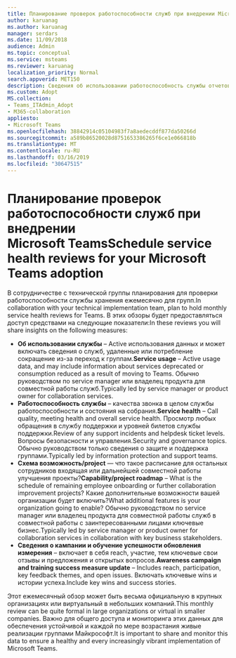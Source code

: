 ```yaml
---
title: Планирование проверок работоспособности служб при внедрении Microsoft Teams
author: karuanag
ms.author: karuanag
manager: serdars
ms.date: 11/09/2018
audience: Admin
ms.topic: conceptual
ms.service: msteams
ms.reviewer: karuanag
localization_priority: Normal
search.appverid: MET150
description: Сведения об использовании работоспособность службы отчетов в вашей внедрения группами.
ms.custom: Adopt
MS.collection:
- Teams_ITAdmin_Adopt
- M365-collaboration
appliesto:
- Microsoft Teams
ms.openlocfilehash: 38842914c05104983f7a8aedecddf877da50266d
ms.sourcegitcommit: a589b86520028d8751653386265f6ce1e066818b
ms.translationtype: MT
ms.contentlocale: ru-RU
ms.lasthandoff: 03/16/2019
ms.locfileid: "30647515"
---
```

# <a name="schedule-service-health-reviews-for-your-microsoft-teams-adoption"></a><span data-ttu-id="929f9-103">Планирование проверок работоспособности служб при внедрении Microsoft Teams</span><span class="sxs-lookup"><span data-stu-id="929f9-103">Schedule service health reviews for your Microsoft Teams adoption</span></span>

<span data-ttu-id="929f9-104">В сотрудничестве с технической группы планирования для проверки работоспособности службы хранения ежемесячно для групп.</span><span class="sxs-lookup"><span data-stu-id="929f9-104">In collaboration with your technical implementation team, plan to hold monthly service health reviews for Teams.</span></span> <span data-ttu-id="929f9-105">В этих обзоры будет предоставляться доступ средствами на следующие показатели:</span><span class="sxs-lookup"><span data-stu-id="929f9-105">In these reviews you will share insights on the following measures:</span></span>

- <span data-ttu-id="929f9-106">**Об использовании службы** – Active использования данных и может включать сведения о служб, удаленные или потребление сокращение из-за переход к группам.</span><span class="sxs-lookup"><span data-stu-id="929f9-106">**Service usage** – Active usage data, and may include information about services deprecated or consumption reduced as a result of moving to Teams.</span></span> <span data-ttu-id="929f9-107">Обычно руководством по service manager или владелец продукта для совместной работы служб.</span><span class="sxs-lookup"><span data-stu-id="929f9-107">Typically led by service manager or product owner for collaboration services.</span></span>
- <span data-ttu-id="929f9-108">**Работоспособность службы** – качества звонка в целом службы работоспособности и состояния на собрания.</span><span class="sxs-lookup"><span data-stu-id="929f9-108">**Service health** – Call quality, meeting health and overall service health.</span></span> <span data-ttu-id="929f9-109">Просмотр любых обращения в службу поддержки и уровней билетов службы поддержки.</span><span class="sxs-lookup"><span data-stu-id="929f9-109">Review of any support incidents and helpdesk ticket levels.</span></span> <span data-ttu-id="929f9-110">Вопросы безопасности и управления.</span><span class="sxs-lookup"><span data-stu-id="929f9-110">Security and governance topics.</span></span> <span data-ttu-id="929f9-111">Обычно руководством только сведения о защите и поддержка группами.</span><span class="sxs-lookup"><span data-stu-id="929f9-111">Typically led by information protection and support teams.</span></span> 
- <span data-ttu-id="929f9-112">**Схема возможность/project** — что такое расписание для остальных сотрудников входящая или дальнейшей совместной работы улучшения проекты?</span><span class="sxs-lookup"><span data-stu-id="929f9-112">**Capability/project roadmap** – What is the schedule of remaining employee onboarding or further collaboration improvement projects?</span></span> <span data-ttu-id="929f9-113">Какие дополнительные возможности вашей организации будет включить?</span><span class="sxs-lookup"><span data-stu-id="929f9-113">What additional features is your organization going to enable?</span></span> <span data-ttu-id="929f9-114">Обычно руководством по service manager или владелец продукта для совместной работы служб в совместной работы с заинтересованными лицами ключевые бизнес.</span><span class="sxs-lookup"><span data-stu-id="929f9-114">Typically led by service manager or product owner for collaboration services in collaboration with key business stakeholders.</span></span>
- <span data-ttu-id="929f9-115">**Сведения о кампании и обучение успешности обновления измерения** – включает в себя reach, участие, тем ключевые свои отзывы и предложения и открытых вопросов.</span><span class="sxs-lookup"><span data-stu-id="929f9-115">**Awareness campaign and training success measure update** – Includes reach, participation, key feedback themes, and open issues.</span></span> <span data-ttu-id="929f9-116">Включать ключевые wins и истории успеха.</span><span class="sxs-lookup"><span data-stu-id="929f9-116">Include key wins and success stories.</span></span> 

<span data-ttu-id="929f9-117">Этот ежемесячный обзор может быть весьма официальную в крупных организациях или виртуальный в небольших компаний.</span><span class="sxs-lookup"><span data-stu-id="929f9-117">This monthly review can be quite formal in large organizations or virtual in smaller companies.</span></span> <span data-ttu-id="929f9-118">Важно для общего доступа и мониторинга этих данных для обеспечения устойчивой и каждой по мере возрастания живые реализации группами Майкрософт.</span><span class="sxs-lookup"><span data-stu-id="929f9-118">It is important to share and monitor this data to ensure a healthy and every increasingly vibrant implementation of Microsoft Teams.</span></span> 

